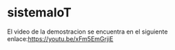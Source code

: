 # sistemaIoT
El video de la demostracion se encuentra en el siguiente enlace:https://youtu.be/xFm5EmGrjiE
